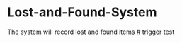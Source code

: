 # Lost-and-Found-System
The system will record lost and found items
#   t r i g g e r   t e s t  
 